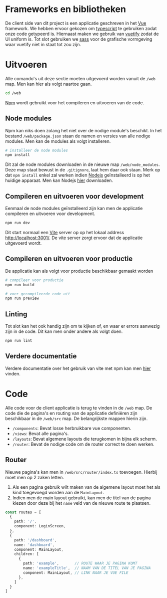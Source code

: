 # Frameworks en bibliotheken

De client side van dit project is een applicatie geschreven in het [Vue](https://vuejs.org/) framework. We hebben ervoor gekozen om [typescript](https://www.typescriptlang.org/) te gebruiken zodat onze code getypeerd is. Hiernaast maken we gebruik van [vuetify](https://vuetifyjs.com/en/) zodat de UI uniform is. Tot slot gebruiken we [sass](https://sass-lang.com/) voor de grafische vormgeving waar vuetify niet in staat tot zou zijn.

# Uitvoeren
Alle comando's uit deze sectie moeten uitgevoerd worden vanuit de `/web` map.
Men kan hier als volgt naartoe gaan.
```bash
cd /web
```
[Npm](https://www.npmjs.com/) wordt gebruikt voor het compileren en uitvoeren van de code.
## Node modules
Npm kan niks doen zolang het niet over de nodige module's beschikt. In het bestand `/web/package.json` staan de namen en versies van alle nodige modules.
Men kan de modules als volgt installeren.
```bash
# installeer de node modules
npm install
```
Dit zal de node modules downloaden in de nieuwe map `/web/node_modules`.
Deze map staat bewust in de `.gitignore`, laat hem daar ook staan.
Merk op dat `npm install` enkel zal werken indien [Nodejs](https://nodejs.org/en/) geïnstalleerd is op het huidige apparaat.
Men kan Nodejs [hier](https://nodejs.org/en/download/) downloaden.

## Compileren en uitvoeren voor development
Eenmaal de node modules geïnstalleerd zijn kan men de applicatie compileren en uitvoeren voor development.
```bash
npm run dev
```
Dit start normaal een [Vite](https://vitejs.dev/) server op op het lokaal address [http://localhost:3001/](http://localhost:3000/).
De vite server zorgt ervoor dat de applicatie uitgevoerd wordt.

## Compileren en uitvoeren voor productie
De applicatie kan als volgt voor productie beschikbaar gemaakt worden
```bash
# compileer voor productie
npm run build

# voer gecompileerde code uit
npm run preview
```

## Linting
Tot slot kan het ook handig zijn om te kijken of, en waar er errors aanwezig zijn in de code. Dit kan men onder andere als volgt doen.
```bash
npm run lint
``` 
## Verdere documentatie
Verdere documentatie over het gebruik van vite met npm kan men [hier](https://vitejs.dev/config/) vinden.

# Code
Alle code voor de client applicatie is terug te vinden in de `/web` map. De code die de pagina's en routing van de applicatie definiëren zijn beschikbaar in de `/web/src` map. De belangrijkste mappen hierin zijn.
* `/components`: Bevat losse herbruikbare vue componenten.
* `/views`: Bevat alle pagina's.
* `/layouts`: Bevat algemene layouts die terugkomen in bijna elk scherm.
* `/router`: Bevat de nodige code om de router correct te doen werken.

## Router
Nieuwe pagina's kan men in `/web/src/router/index.ts` toevoegen. Hierbij moet men op 2 zaken letten.
1. Als een pagina gebruik wilt maken van de algemene layout moet het als kind toegevoegd worden aan de `MainLayout`.
2. Indien men de main layout gebruikt, kan men de titel van de pagina kiezen door deze bij het `name` veld van de nieuwe route te plaatsen.

```ts
const routes = [
  {
    path: '/',
    component: LoginScreen,
  },
  {
    path: '/dashboard',
    name: 'dashboard',
    component: MainLayout,
    children: [
      {
        path: 'example',       // ROUTE WAAR JE PAGINA KOMT
        name: 'exampleTitle',  // NAAM VAN DE TITEL VAN JE PAGINA
        component: MainLayout, // LINK NAAR JE VUE FILE
      },
    ]
  }
]

```

